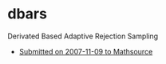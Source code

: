 # dbars
Derivated Based Adaptive Rejection Sampling

* [Submitted on 2007-11-09 to Mathsource](https://library.wolfram.com/infocenter/MathSource/7071/) 
